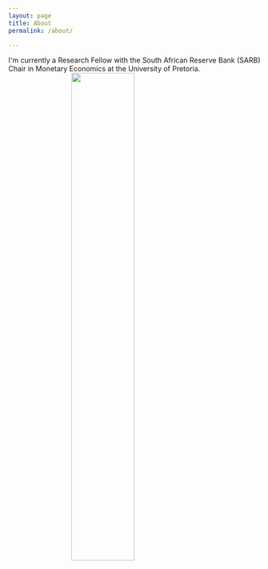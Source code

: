 ```yaml
---
layout: page
title: About
permalink: /about/

---
```


<p align="justify"> I'm currently a Research Fellow with the South African Reserve Bank (SARB) Chair in Monetary Economics at the University of Pretoria.

  <img src="{{ site.url }}{{ site.baseurl }}/docs/assets/kea.jpg" class="img-responsive" width="50%" style="display: block; margin: auto;" />
